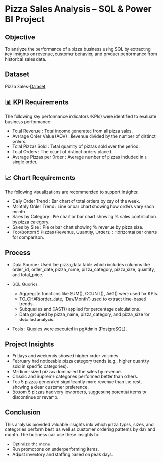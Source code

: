 # Pizza Sales Analysis – SQL & Power BI Project

## Objective
To analyze the performance of a pizza business using SQL by extracting key insights on revenue, customer behavior, and product performance from historical sales data.

## Dataset
Pizza Sales-<a href="">Dataset</a>

## 📊 KPI Requirements
The following key performance indicators (KPIs) were identified to evaluate business performance:

- Total Revenue : Total income generated from all pizza sales.
- Average Order Value (AOV) : Revenue divided by the number of distinct orders.
- Total Pizzas Sold : Total quantity of pizzas sold over the period.
- Total Orders : The count of distinct orders placed.
- Average Pizzas per Order : Average number of pizzas included in a single order.

## 📈 Chart Requirements
The following visualizations are recommended to support insights:

- Daily Order Trend : Bar chart of total orders by day of the week.
- Monthly Order Trend : Line or bar chart showing how orders vary each month.
- Sales by Category : Pie chart or bar chart showing % sales contribution by pizza category.
- Sales by Size : Pie or bar chart showing % revenue by pizza size.
- Top/Bottom 5 Pizzas (Revenue, Quantity, Orders) : Horizontal bar charts for comparison.

## Process
- Data Source : Used the pizza_data table which includes columns like order_id, order_date, pizza_name, pizza_category, pizza_size, quantity, and total_price.

- SQL Queries:
  - Aggregate functions like SUM(), COUNT(), AVG() were used for KPIs.
  - TO_CHAR(order_date, 'Day/Month') used to extract time-based trends.
  - Subqueries and CAST() applied for percentage calculations.
  - Data grouped by pizza_name, pizza_category, and pizza_size for detailed analysis.

- Tools : Queries were executed in pgAdmin (PostgreSQL).

## Project Insights
- Fridays and weekends showed higher order volumes.
- February had noticeable pizza category trends (e.g., higher quantity sold in specific categories).
- Medium-sized pizzas dominated the sales by revenue.
- Classic and Supreme categories performed better than others.
- Top 5 pizzas generated significantly more revenue than the rest, showing a clear customer preference.
- Bottom 5 pizzas had very low orders, suggesting potential items to discontinue or revamp.

## Conclusion
This analysis provided valuable insights into which pizza types, sizes, and categories perform best, as well as customer ordering patterns by day and month. The business can use these insights to:

- Optimize the menu.
- Run promotions on underperforming items.
- Adjust inventory and staffing based on peak days.
